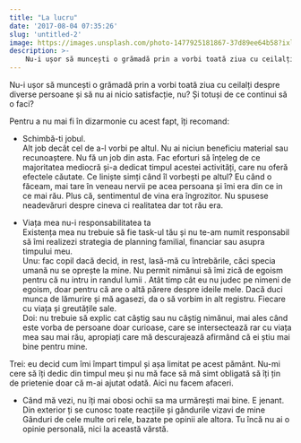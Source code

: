 ```yaml
---
title: "La lucru"
date: '2017-08-04 07:35:26'
slug: 'untitled-2'
image: https://images.unsplash.com/photo-1477925181867-37d89ee64b58?ixlib=rb-0.3.5&q=80&fm=jpg&crop=entropy&cs=tinysrgb&w=1080&fit=max&s=71afe13e0042097ac80954e680e850d0
description: >-
    Nu-i ușor să muncești o grămadă prin a vorbi toată ziua cu ceilalți despre diverse persoane și să nu ai nicio satisfacție, nu? Și totuși de ce continui să o faci?Pentru a nu mai fi în dizarmonie cu a
---
```

<div class="kg-card-markdown"><p>Nu-i ușor să muncești o grămadă prin a vorbi toată ziua cu ceilalți despre diverse persoane și să nu ai nicio satisfacție, nu? Și totuși de ce continui să o faci?</p>
<p>Pentru a nu mai fi în dizarmonie cu acest fapt, îți recomand:</p>
<ul>
<li>
<p>Schimbă-ti jobul.<br>
Alt job decât cel de a-l vorbi pe altul. Nu ai niciun beneficiu material sau recunoaștere. Nu fă un job din asta. Fac eforturi să înțeleg de ce majoritatea mediocră și-a dedicat timpul acestei activități, care nu oferă efectele căutate. Ce liniște simți când îl vorbești pe altul? Eu când o făceam, mai tare în veneau nervii pe acea persoana și îmi era din ce in ce mai rău. Plus că, sentimentul de vina era îngrozitor. Nu spusese neadevăruri despre cineva ci realitatea dar tot rău era.</p>
</li>
<li>
<p>Viața mea nu-i responsabilitatea ta<br>
Existența mea nu trebuie să fie task-ul tău și nu te-am numit responsabil să îmi realizezi strategia de planning familial, financiar sau asupra timpului meu.<br>
Unu: fac copil dacă decid, in rest, lasă-mă cu întrebările, căci specia umană nu se oprește la mine.  Nu permit nimănui să îmi zică de egoism pentru că nu intru in randul lumii . Atât timp cât eu nu judec pe nimeni de egoism, doar pentru că are o altă părere despre ideile mele. Dacă duci munca de lămurire și mă agasezi, da o să vorbim in alt registru. Fiecare cu viața și greutățile sale.<br>
Doi: nu trebuie să explic cat câștig sau nu câștig nimănui, mai ales când este vorba de persoane doar curioase, care se intersectează rar cu viața mea sau mai rău, apropiați care mă descurajează afirmând că ei știu mai bine pentru mine.</p>
</li>
</ul>
<p>Trei: eu decid cum îmi împart timpul și așa limitat pe acest pământ. Nu-mi cere să îți dedic din timpul meu și nu mă face să mă simt obligată să îți țin de prietenie doar că m-ai ajutat odată. Aici nu facem afaceri.</p>
<ul>
<li>Când mă vezi, nu îți mai obosi ochii sa ma urmărești mai bine. E jenant. Din exterior ți se cunosc toate reacțiile și gândurile vizavi de mine<br>
Gânduri de cele multe ori rele, bazate pe opinii ale altora. Tu încă nu ai o opinie personală, nici la această vârstă.</li>
</ul>
</div>
    